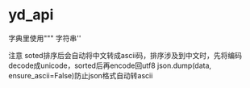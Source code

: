 # yd_api
字典里使用"""
字符串''


注意
soted排序后会自动将中文转成ascii码，排序涉及到中文时，先将编码decode成unicode，sorted后再encode回utf8
json.dump(data, ensure_ascii=False)防止json格式自动转ascii